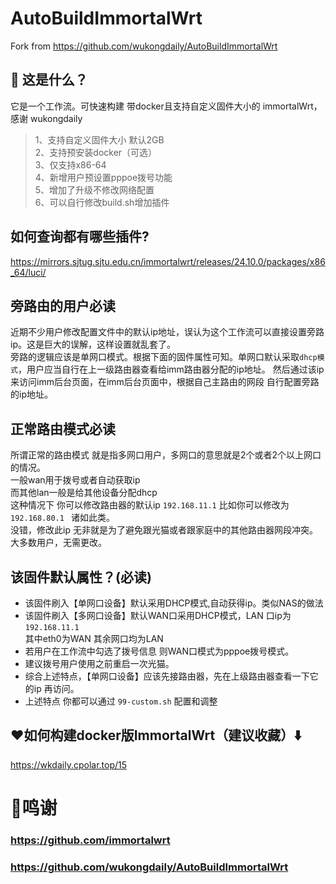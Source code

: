 # AutoBuildImmortalWrt
Fork from https://github.com/wukongdaily/AutoBuildImmortalWrt

## 🤔 这是什么？ 
它是一个工作流。可快速构建 带docker且支持自定义固件大小的 immortalWrt，感谢 wukongdaily
> 1、支持自定义固件大小 默认2GB <br>
> 2、支持预安装docker（可选）<br>
> 3、仅支持x86-64<br>
> 4、新增用户预设置pppoe拨号功能<br>
> 5、增加了升级不修改网络配置<br>
> 6、可以自行修改build.sh增加插件<br>

## 如何查询都有哪些插件?
https://mirrors.sjtug.sjtu.edu.cn/immortalwrt/releases/24.10.0/packages/x86_64/luci/ 

## 旁路由的用户必读
近期不少用户修改配置文件中的默认ip地址，误认为这个工作流可以直接设置旁路ip。这是巨大的误解，这样设置就乱套了。<br>
旁路的逻辑应该是单网口模式。根据下面的固件属性可知。单网口默认采取`dhcp模式`，用户应当自行在上一级路由器查看给imm路由器分配的ip地址。
然后通过该ip来访问imm后台页面，在imm后台页面中，根据自己主路由的网段 自行配置旁路的ip地址。

## 正常路由模式必读
所谓正常的路由模式 就是指多网口用户，多网口的意思就是2个或者2个以上网口的情况。<br>
一般wan用于拨号或者自动获取ip <br>
而其他lan一般是给其他设备分配dhcp<br>
这种情况下 你可以修改路由器的默认ip  `192.168.11.1` 比如你可以修改为`192.168.80.1 ` 诸如此类。<br>
没错，修改此ip 无非就是为了避免跟光猫或者跟家庭中的其他路由器网段冲突。大多数用户，无需更改。

## 该固件默认属性？(必读)
- 该固件刷入【单网口设备】默认采用DHCP模式,自动获得ip。类似NAS的做法
- 该固件刷入【多网口设备】默认WAN口采用DHCP模式，LAN 口ip为  `192.168.11.1` <br>其中eth0为WAN 其余网口均为LAN
- 若用户在工作流中勾选了拨号信息 则WAN口模式为pppoe拨号模式。
- 建议拨号用户使用之前重启一次光猫。
- 综合上述特点，【单网口设备】应该先接路由器，先在上级路由器查看一下它的ip 再访问。
- 上述特点 你都可以通过 `99-custom.sh` 配置和调整

## ❤️如何构建docker版ImmortalWrt（建议收藏）⬇️
https://wkdaily.cpolar.top/15
# 🌟鸣谢
### https://github.com/immortalwrt
### https://github.com/wukongdaily/AutoBuildImmortalWrt
